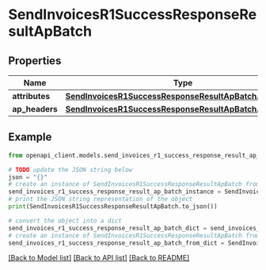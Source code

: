 # SendInvoicesR1SuccessResponseResultApBatch


## Properties

Name | Type | Description | Notes
------------ | ------------- | ------------- | -------------
**attributes** | [**SendInvoicesR1SuccessResponseResultApBatchAttributes**](SendInvoicesR1SuccessResponseResultApBatchAttributes.md) |  | [optional] 
**ap_headers** | [**SendInvoicesR1SuccessResponseResultApBatchApHeaders**](SendInvoicesR1SuccessResponseResultApBatchApHeaders.md) |  | [optional] 

## Example

```python
from openapi_client.models.send_invoices_r1_success_response_result_ap_batch import SendInvoicesR1SuccessResponseResultApBatch

# TODO update the JSON string below
json = "{}"
# create an instance of SendInvoicesR1SuccessResponseResultApBatch from a JSON string
send_invoices_r1_success_response_result_ap_batch_instance = SendInvoicesR1SuccessResponseResultApBatch.from_json(json)
# print the JSON string representation of the object
print(SendInvoicesR1SuccessResponseResultApBatch.to_json())

# convert the object into a dict
send_invoices_r1_success_response_result_ap_batch_dict = send_invoices_r1_success_response_result_ap_batch_instance.to_dict()
# create an instance of SendInvoicesR1SuccessResponseResultApBatch from a dict
send_invoices_r1_success_response_result_ap_batch_from_dict = SendInvoicesR1SuccessResponseResultApBatch.from_dict(send_invoices_r1_success_response_result_ap_batch_dict)
```
[[Back to Model list]](../README.md#documentation-for-models) [[Back to API list]](../README.md#documentation-for-api-endpoints) [[Back to README]](../README.md)


